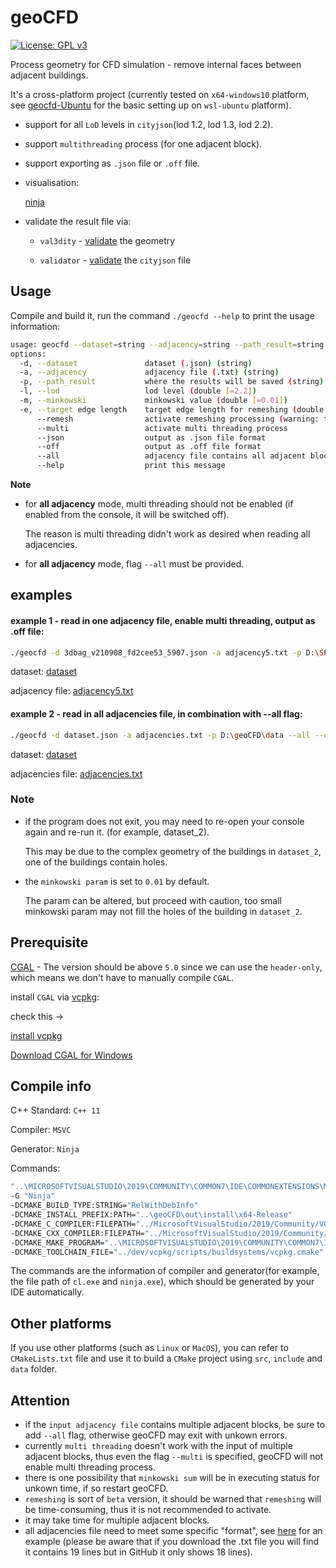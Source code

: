# geoCFD
[![License: GPL v3](https://img.shields.io/badge/License-GPLv3-blue.svg)](https://www.gnu.org/licenses/gpl-3.0)

Process geometry for CFD simulation - remove internal faces between adjacent buildings.

It's a cross-platform project (currently tested on `x64-windows10` platform, see [geocfd-Ubuntu](https://github.com/SEUZFY/geocfd-Ubuntu) for the basic setting up on 
`wsl-ubuntu` platform). 

- support for all `LoD` levels in `cityjson`(lod 1.2, lod 1.3, lod 2.2).

- support `multithreading` process (for one adjacent block).

- support exporting as `.json` file or `.off` file.

- visualisation:

	[ninja](https://ninja.cityjson.org/)

- validate the result file via: 

	- `val3dity`  - [validate](http://geovalidation.bk.tudelft.nl/val3dity/) the geometry
  
  	- `validator` - [validate](https://validator.cityjson.org/) the `cityjson` file

## Usage

Compile and build it, run the command `./geocfd --help` to print the usage information:
```bash
usage: geocfd --dataset=string --adjacency=string --path_result=string [options] ...
options:
  -d, --dataset               dataset (.json) (string)
  -a, --adjacency             adjacency file (.txt) (string)
  -p, --path_result           where the results will be saved (string)
  -l, --lod                   lod level (double [=2.2])
  -m, --minkowski             minkowski value (double [=0.01])
  -e, --target edge length    target edge length for remeshing (double [=3])
      --remesh                activate remeshing processing (warning: time consuming)
      --multi                 activate multi threading process
      --json                  output as .json file format
      --off                   output as .off file format
      --all                   adjacency file contains all adjacent blocks
      --help                  print this message
```
**Note**

- for **all adjacency** mode, multi threading should not be enabled (if enabled from the console, it will be switched off). 

	The reason is multi threading didn't work as desired when reading all adjacencies.

- for **all adjacency** mode, flag `--all` must be provided.

## examples
#### example 1 - read in one adjacency file, enable multi threading, output as .off file:
```bash
./geocfd -d 3dbag_v210908_fd2cee53_5907.json -a adjacency5.txt -p D:\SP\geoCFD\data --multi --off
```
dataset: [dataset](https://github.com/zfengyan/geoCFD/blob/v1/data/3dbag_v210908_fd2cee53_5907.json)

adjacency file: [adjacency5.txt](https://github.com/zfengyan/geoCFD/blob/v1/data/dataset_5/adjacency5.txt)

#### example 2 - read in all adjacencies file, in combination with --all flag:
```bash
./geocfd -d dataset.json -a adjacencies.txt -p D:\geoCFD\data --all --off
```
dataset: [dataset](https://github.com/zfengyan/geoCFD/blob/v1/data/3dbag_v210908_fd2cee53_5907.json)

adjacencies file: [adjacencies.txt](https://github.com/zfengyan/geoCFD/blob/v1/data/all_adjacencies/all_adjacency_example.txt)

### Note

* if the program does not exit, you may need to re-open your console again and re-run it. (for example, dataset_2).

    This may be due to the complex geometry of the buildings in `dataset_2`, one of the buildings contain holes.

* the `minkowski param` is set to `0.01` by default.

	The param can be altered, but proceed with caution, too small minkowski param may not fill the holes of the building in `dataset_2`.

## Prerequisite

[CGAL](https://www.cgal.org/) - The version should be above `5.0` since we can use the `header-only`, which means we don't have to manually compile `CGAL`.

install `CGAL` via [vcpkg](https://vcpkg.io/en/index.html):

check this -> 

[install vcpkg](https://www.youtube.com/watch?v=b7SdgK7Y510)

[Download CGAL for Windows](https://www.cgal.org/download/windows.html)

## Compile info

C++ Standard: `C++ 11`

Compiler: `MSVC`

Generator: `Ninja`

Commands:
```bash
"..\MICROSOFTVISUALSTUDIO\2019\COMMUNITY\COMMON7\IDE\COMMONEXTENSIONS\MICROSOFT\CMAKE\CMake\bin\cmake.exe"  
-G "Ninja"  
-DCMAKE_BUILD_TYPE:STRING="RelWithDebInfo" 
-DCMAKE_INSTALL_PREFIX:PATH="..\geoCFD\out\install\x64-Release" 
-DCMAKE_C_COMPILER:FILEPATH="../MicrosoftVisualStudio/2019/Community/VC/Tools/MSVC/14.29.30133/bin/Hostx64/x64/cl.exe" 
-DCMAKE_CXX_COMPILER:FILEPATH="../MicrosoftVisualStudio/2019/Community/VC/Tools/MSVC/14.29.30133/bin/Hostx64/x64/cl.exe"  
-DCMAKE_MAKE_PROGRAM="..\MICROSOFTVISUALSTUDIO\2019\COMMUNITY\COMMON7\IDE\COMMONEXTENSIONS\MICROSOFT\CMAKE\Ninja\ninja.exe" 
-DCMAKE_TOOLCHAIN_FILE="../dev/vcpkg/scripts/buildsystems/vcpkg.cmake" 
```
The commands are the information of compiler and generator(for example, the file path of `cl.exe` and `ninja.exe`), which should
be generated by your IDE automatically.

## Other platforms

If you use other platforms (such as `Linux` or `MacOS`), you can refer to `CMakeLists.txt` file and use it to build a `CMake` project using `src`, `include` and `data` folder.

## Attention
- if the `input adjacency file` contains multiple adjacent blocks, be sure to add `--all` flag, otherwise geoCFD may exit with unkown errors.
- currently `multi threading` doesn't work with the input of multiple adjacent blocks, thus even the flag `--multi` is specified, geoCFD will not enable multi threading process.
- there is one possibility that `minkowski sum` will be in executing status for unkown time, if so restart geoCFD.
- `remeshing` is sort of `beta` version, it should be warned that `remeshing` will be time-consuming, thus it is not recommended to activate.
- it may take time for multiple adjacent blocks.
- all adjacencies file need to meet some specific "format", see [here](https://github.com/zfengyan/geoCFD/blob/v1/data/adjacencies.txt) for an example (please be aware that if you download the .txt file you will find it contains 19 lines but in GitHub it only shows 18 lines).


